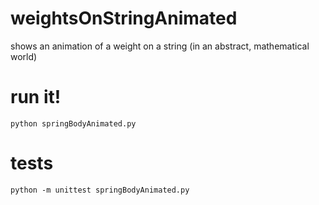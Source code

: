 # weightsOnStringAnimated
shows an animation of a weight on a string (in an abstract, mathematical world)

# run it!
    python springBodyAnimated.py
# tests
    python -m unittest springBodyAnimated.py
    
